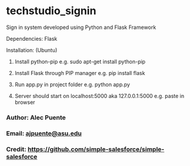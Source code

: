 # techstudio_signin
Sign in system developed using Python and Flask Framework

Dependencies: Flask

Installation: (Ubuntu)

1. Install python-pip e.g. sudo apt-get install python-pip

2. Install Flask through PIP manager e.g. pip install flask

3. Run app.py in project folder e.g. python app.py

4. Server should start on localhost:5000 aka 127.0.0.1:5000 e.g. paste in browser


### Author: Alec Puente     
### Email: ajpuente@asu.edu
### Credit: https://github.com/simple-salesforce/simple-salesforce
